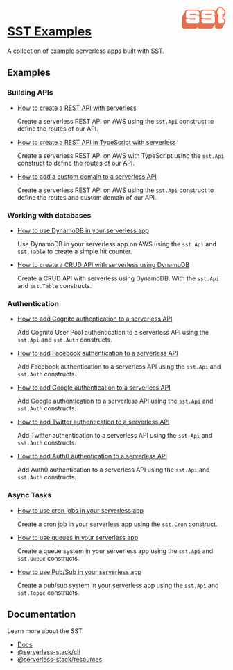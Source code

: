 <img alt="Logo" align="right" src="https://raw.githubusercontent.com/serverless-stack/identity/main/sst.svg" width="20%" />

# [SST Examples](https://serverless-stack.com/examples)

A collection of example serverless apps built with SST.

## Examples

### Building APIs

- [How to create a REST API with serverless](https://github.com/serverless-stack/examples/tree/main/rest-api)

  Create a serverless REST API on AWS using the `sst.Api` construct to define the routes of our API.

- [How to create a REST API in TypeScript with serverless](https://github.com/serverless-stack/examples/tree/main/rest-api-ts)

  Create a serverless REST API on AWS with TypeScript using the `sst.Api` construct to define the routes of our API.

- [How to add a custom domain to a serverless API](https://github.com/serverless-stack/examples/tree/main/rest-api-custom-domain)

  Create a serverless REST API on AWS using the `sst.Api` construct to define the routes and custom domain of our API.

### Working with databases

- [How to use DynamoDB in your serverless app](https://github.com/serverless-stack/examples/tree/main/rest-api-dynamodb)

  Use DynamoDB in your serverless app on AWS using the `sst.Api` and `sst.Table` to create a simple hit counter.

- [How to create a CRUD API with serverless using DynamoDB](https://github.com/serverless-stack/examples/tree/main/crud-api-dynamodb)

  Create a CRUD API with serverless using DynamoDB. With the `sst.Api` and `sst.Table` constructs.

### Authentication

- [How to add Cognito authentication to a serverless API](https://github.com/serverless-stack/examples/tree/main/api-auth-cognito)

  Add Cognito User Pool authentication to a serverless API using the `sst.Api` and `sst.Auth` constructs.

- [How to add Facebook authentication to a serverless API](https://github.com/serverless-stack/examples/tree/main/api-auth-facebook)

  Add Facebook authentication to a serverless API using the `sst.Api` and `sst.Auth` constructs.

- [How to add Google authentication to a serverless API](https://github.com/serverless-stack/examples/tree/main/api-auth-google)

  Add Google authentication to a serverless API using the `sst.Api` and `sst.Auth` constructs.

- [How to add Twitter authentication to a serverless API](https://github.com/serverless-stack/examples/tree/main/api-auth-twitter)

  Add Twitter authentication to a serverless API using the `sst.Api` and `sst.Auth` constructs.

- [How to add Auth0 authentication to a serverless API](https://github.com/serverless-stack/examples/tree/main/api-auth-auth0)

  Add Auth0 authentication to a serverless API using the `sst.Api` and `sst.Auth` constructs.

### Async Tasks

- [How to use cron jobs in your serverless app](https://github.com/serverless-stack/examples/tree/main/cron-job)

  Create a cron job in your serverless app using the `sst.Cron` construct.

- [How to use queues in your serverless app](https://github.com/serverless-stack/examples/tree/main/queue)

  Create a queue system in your serverless app using the `sst.Api` and `sst.Queue` constructs.

- [How to use Pub/Sub in your serverless app](https://github.com/serverless-stack/examples/tree/main/pub-sub)

  Create a pub/sub system in your serverless app using the `sst.Api` and `sst.Topic` constructs.

## Documentation

Learn more about the SST.

- [Docs](https://docs.serverless-stack.com/)
- [@serverless-stack/cli](https://docs.serverless-stack.com/packages/cli)
- [@serverless-stack/resources](https://docs.serverless-stack.com/packages/resources)
